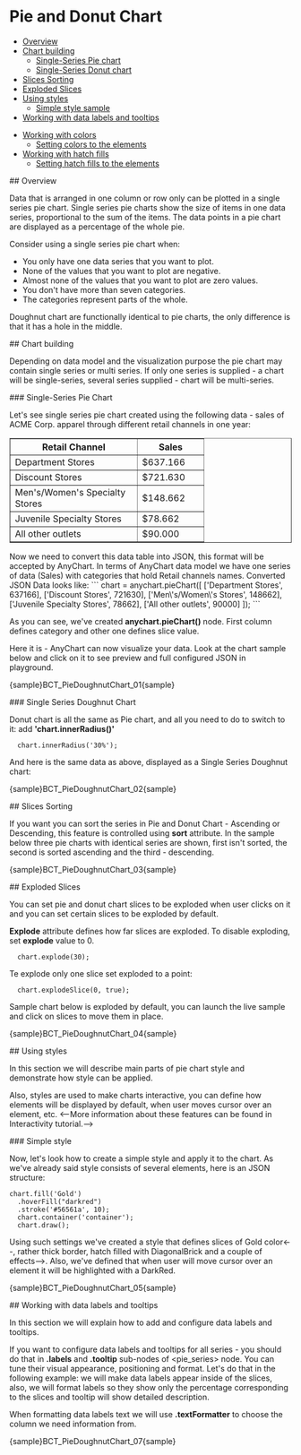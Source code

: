 # Pie and Donut Chart
                                                               
* [Overview](#overview)
* [Chart building](#how_to_create_pie_chart)
  * [Single-Series Pie chart](#single_series)
  * [Single-Series Donut chart](#single_series_doughnut)
* [Slices Sorting](#sorting)
* [Exploded Slices](#exploded)
* [Using styles](#using_styles)
  * [Simple style sample](#simple_style)
* [Working with data labels and tooltips](#working_with_labels_and_tooltips)
<!--  * [Working with labels connectors](#label_connectors)-->
<!--* [Using markers](#using_markers)-->
* [Working with colors](#colors)
  * [Setting colors to the elements](#color_setting)
* [Working with hatch fills](#hatches)
  * [Setting hatch fills to the elements](#hatch_setting)

<a name="overview"/>
## Overview

Data that is arranged in one column or row only can be plotted in a single series pie chart. Single series pie charts show the size of items in one data series, proportional to the sum of the items. The data points in a pie chart are displayed as a percentage of the whole pie.

Consider using a single series pie chart when:

* You only have one data series that you want to plot.
* None of the values that you want to plot are negative.
* Almost none of the values that you want to plot are zero values.
* You don't have more than seven categories.
* The categories represent parts of the whole.

Doughnut chart are functionally identical to pie charts, the only difference is that it has a hole in the middle.

<a name="how_to_create_pie_chart"/>
## Chart building

Depending on data model and the visualization purpose the pie chart may contain single series or multi series. If only one series is supplied - a chart will be single-series, several series supplied - chart will be multi-series.

<a name="single_series"/>
### Single-Series Pie Chart

Let's see single series pie chart created using the following data - sales of ACME Corp. apparel through different retail channels in one year:

<table width="328" border="1" class="dtTABLE">
<tbody><tr>
<th width="210">Retail Channel</th>
<th width="102">Sales  </th>
</tr>
<tr>
<td>Department Stores</td>
<td>$637.166</td>
</tr>
<tr>
<td>Discount Stores</td>
<td> $721.630</td>
</tr>
<tr>
<td>Men's/Women's Specialty Stores</td>
<td> $148.662</td>
</tr>
<tr>
<td>Juvenile Specialty Stores</td>
<td> $78.662</td>
</tr>
<tr>
<td>All other outlets</td>
<td> $90.000</td>
</tr>
</tbody></table>
Now we need to convert this data table into JSON, this format will be accepted by AnyChart. In terms of AnyChart data model 
we have one series of data (Sales) with categories that hold Retail channels names. Converted JSON Data looks like:
```
 chart = anychart.pieChart([
    ['Department Stores', 637166],
    ['Discount Stores', 721630],
    ['Men\'s/Women\'s Stores', 148662],
    ['Juvenile Specialty Stores', 78662],
    ['All other outlets', 90000]
  ]);
```

As you can see, we've created **anychart.pieChart()** node. First column defines category and other one defines slice value.

Here it is - AnyChart can now visualize your data. Look at the chart sample below and click on it to see preview and full configured JSON in playground.

{sample}BCT\_PieDoughnutChart\_01{sample}

<a name="single_series_doughnut"/>
### Single Series Doughnut Chart

Donut chart is all the same as Pie chart, and all you need to do to switch to it: add **'chart.innerRadius()'**
```
  chart.innerRadius('30%');
```
And here is the same data as above, displayed as a Single Series Doughnut chart:

{sample}BCT\_PieDoughnutChart\_02{sample}

<a name="sorting"/>
## Slices Sorting

If you want you can sort the series in Pie and Donut Chart - Ascending or Descending, this feature is controlled using **sort** attribute. In the sample below three pie charts with identical series are shown, first isn't sorted, the second is sorted ascending and the third - descending.

{sample}BCT\_PieDoughnutChart\_03{sample}

<a name="exploded"/>
## Exploded Slices

You can set pie and donut chart slices to be exploded when user clicks on it and you can set certain slices to be exploded by default.

**Explode** attribute defines how far slices are exploded. To disable exploding, set **explode** value to 0.

```
  chart.explode(30);
```

Te explode only one slice set exploded to a point:

```
  chart.explodeSlice(0, true);
```
Sample chart below is exploded by default, you can launch the live sample and click on slices to move them in place.

{sample}BCT\_PieDoughnutChart\_04{sample}

<a name="using_styles"/>
## Using styles

In this section we will describe main parts of pie chart style and demonstrate how style can be applied. 

Also, styles are used to make charts interactive, you can define how elements will be displayed by default, when user moves cursor over an element, etc. <--More information about these features can be found in Interactivity tutorial.-->

<a name="simple_style"/>
### Simple style

Now, let's look how to create a simple style and apply it to the chart. As we've already said style consists of several elements, here is an JSON structure:
```
chart.fill('Gold')
  .hoverFill("darkred")
  .stroke('#56561a', 10);
  chart.container('container');
  chart.draw();
```

Using such settings we've created a style that defines slices of Gold color<--, rather thick border, hatch filled with DiagonalBrick and a couple of effects-->. Also, we've defined that when user will move cursor over an element it will be highlighted with a DarkRed<!-- thick border and hatch fill colored DarkRed too-->.

{sample}BCT\_PieDoughnutChart\_05{sample}

<a name="working_with_labels_and_tooltips"/>
## Working with data labels and tooltips

In this section we will explain how to add and configure data labels and tooltips. 
<!--Full explanation of formatting and tuning visual appearance for them can be found in Labels and tooltips.-->

If you want to configure data labels and tooltips for all series - you should do that in **.labels** and **.tooltip** sub-nodes of <pie_series> node. You can tune their visual appearance, positioning and format.
Let's do that in the following example: we will make data labels appear inside of the slices, also, we will format labels so they show only the percentage corresponding to the slices and tooltip will show detailed description.
 

When formatting data labels text we will use **.textFormatter** to choose the column we need information from. 

{sample}BCT\_PieDoughnutChart\_07{sample}
<!--
Related Help Topics:

Learn more about labels and tooltips in Labels and tooltips
Full Keywords reference and formatting guide:Labels and tooltips
Full reference of data labels settings can be found in XML Reference, particularly <label_style> and <label_settings> nodes.
--><!--
<a name="label_connectors"/>
### Working with labels connectors

If you want pie slices labels to be shown outside of the chart, connected with slices using a smart non overlapping lines - you should change labels mode to "Outside" and configure connector line:

XML Syntax
XML Code
Plain code
01
<pie_series>
02
  <label_settings mode="Outside" text_align="Center" />
03
  <connector enabled="True" color="Black" opacity="1" thickness="1" />
04
</pie_series>
Here is a sample single-series chart with connectors:

Live Sample:  Sample Pie chart - Working with labels connectors

And here is a sample multi-series chart with connectors:

Live Sample:  Sample Pie chart - Working with multiseries labels connectors
--><!--
<a name="using_markers"/>
## Using markers

Marker is an object with a specified shape, size, and color or an image used to mark and to identify chart elements. AnyChart allows to add markers to any data element including slices.

In the sample below we will take single-series data described above and mark the highest slice in series with a "Star5" of the "Gold" color.

To make marker visually appealing we will create a style, that will tell AnyChart to set marker size to 16 pixels in normal state, and make it bigger (22 pixels) when user moves cursor over an element.

Marker style "myMarker":

XML Syntax
XML Code
Plain code
01
<marker_style name="myMarker" color="Gold">
02
  <marker type="Star5" size="16" />
03
  <states>
04
    <hover>
05
      <marker size="22" />
06
    </hover>
07
  </states>
08
</marker_style>
To apply marker to the certain we need to create <marker> sub-node in <point> and add 
<marker enabled="True" style="myMarker"/>

XML Syntax
XML Code
Plain code
01
<point name="Peter" y="18000">
02
  <marker enabled="True" style="myMarker" />
03
</point>
And here is a result - the best retail channel for ACME Corp. is Discount Stores and we show this on the chart:

Live Sample:  Sample Pie chart - Working with markers

Related help topics:

You can read more about working with markers in Markers tutorial.
Full reference of marker style can be found in XMLReference, particularly <marker_style> node.
-->
<a name="colors"/>
## Working with colors

AnyChart uses default colors to colorize data elements of chart automatically even if you have not define special colors. Also you can set and apply the color to exact data series or data point.

<a name="color_setting"/>
### Setting colors to the elements

Let's demonstrate how to apply different colors to different data series. To apply the color to the exact series we need to set **".fill"** attribute. In the sample below we'll color each series to different color. Here is the sample:

{sample}BCT\_PieDoughnutChart\_06{sample}
<!--
<a name="hatches"/>
## Working with hatch fills and hatch palettes

AnyChart technology allows printing of charts. Some color printers print colors unpredictable and very often it is hard to identify similar colors. Also it is impossible to identify colors on prints of b/w (monochrome) printers. AnyChart has very useful feature - hatch fills, ideal for differentiating elements for black and white display or for those who are color blind. Hatch fill is fully-independent structure, it doesn't rely on color fill and it has own settings and palettes. To see whole range of available hatch types see Hatch tutorial.

<a name="hatch_setting"/>
### Setting hatch fills to the elements

To demonstrate hatch fill feature we've prepared the following sample. As you see it is completely monochrome. We have chart with 5 series with 3 data points in each. For every series we've applied different hatch fills by setting "hatch_type" attribute for <series> node. Also we've changed hatch type for last element in 5th series by setting "hatch_type" attribute for <point> node.

Live Sample:  Sample Pie chart - Setting hatch palette to the series

Current Page Online URL: Pie and Donut Chart-->